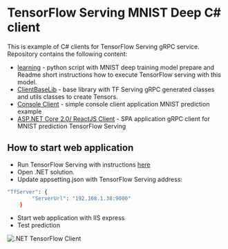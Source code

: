 # TensorFlow Serving MNIST Deep C# client

This is example of C# clients for TensorFlow Serving gRPC service.
Repository contains the following content:
- [learning](https://github.com/Wertugo/TensorFlowServingCSharpClient/tree/master/learning) - python script with MNIST deep training model prepare and Readme short instructions how to execute TensorFlow serving with this model.
- [ClientBaseLib](https://github.com/Wertugo/TensorFlowServingCSharpClient/tree/master/src/BaseLibs/TensorFlowServingClient) - base library with TF Serving gRPC generated classes and utils classes to create Tensors.
- [Console Client](https://github.com/Wertugo/TensorFlowServingCSharpClient/tree/master/src/Clients/ConsoleTensorFlowServingClient) - simple console client application MNIST prediction example 
- [ASP.NET Core 2.0/ ReactJS Client](https://github.com/Wertugo/TensorFlowServingCSharpClient/tree/master/src/Clients/WebTensorFlowServingClient) - SPA application gRPC client for MNIST prediction TensorFlow Serving 

## How to start web application
- Run TensorFlow Serving with instructions [here](https://github.com/Wertugo/TensorFlowServingCSharpClient/tree/master/learning)
- Open .NET solution. 
- Update appsetting.json with TensorFlow Serving address:
```sh
"TfServer": {
        "ServerUrl": "192.168.1.38:9000"
    }
```
- Start web application with IIS express
- Test prediction

![.NET TensorFlow Client](https://raw.githubusercontent.com/Wertugo/TensorFlowServingCSharpClient/master/src/content/preview.png)

